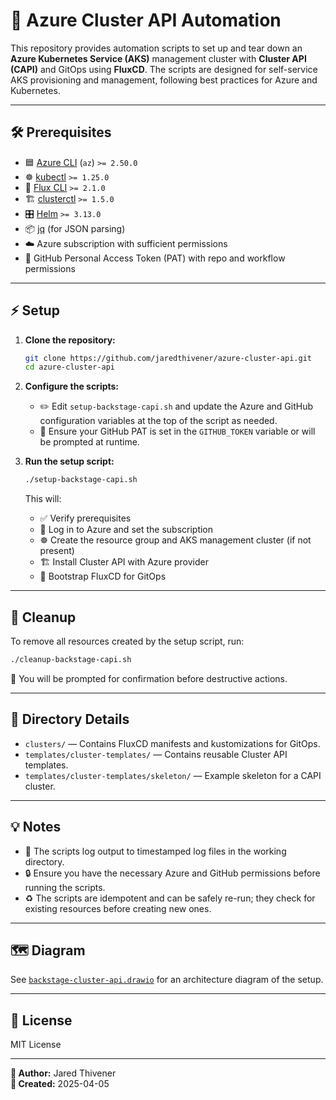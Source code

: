 # 🚀 Azure Cluster API Automation

This repository provides automation scripts to set up and tear down an **Azure Kubernetes Service (AKS)** management cluster with **Cluster API (CAPI)** and GitOps using **FluxCD**. The scripts are designed for self-service AKS provisioning and management, following best practices for Azure and Kubernetes.

---

## 🛠️ Prerequisites

- 🟦 [Azure CLI](https://docs.microsoft.com/en-us/cli/azure/install-azure-cli) (`az`) `>= 2.50.0`
- ☸️ [kubectl](https://kubernetes.io/docs/tasks/tools/) `>= 1.25.0`
- 🔄 [Flux CLI](https://fluxcd.io/docs/installation/) `>= 2.1.0`
- 🏗️ [clusterctl](https://cluster-api.sigs.k8s.io/user/quick-start.html#install-clusterctl) `>= 1.5.0`
- 🎛️ [Helm](https://helm.sh/docs/intro/install/) `>= 3.13.0`
- 📦 [jq](https://stedolan.github.io/jq/) (for JSON parsing)
- ☁️ Azure subscription with sufficient permissions
- 🐙 GitHub Personal Access Token (PAT) with repo and workflow permissions

---

## ⚡ Setup

1. **Clone the repository:**  
   ```sh
   git clone https://github.com/jaredthivener/azure-cluster-api.git
   cd azure-cluster-api
   ```

2. **Configure the scripts:**  
   - ✏️ Edit `setup-backstage-capi.sh` and update the Azure and GitHub configuration variables at the top of the script as needed.
   - 🔑 Ensure your GitHub PAT is set in the `GITHUB_TOKEN` variable or will be prompted at runtime.

3. **Run the setup script:**  
   ```sh
   ./setup-backstage-capi.sh
   ```
   This will:
   - ✅ Verify prerequisites
   - 🔐 Log in to Azure and set the subscription
   - ☸️ Create the resource group and AKS management cluster (if not present)
   - 🏗️ Install Cluster API with Azure provider
   - 🔄 Bootstrap FluxCD for GitOps

---

## 🧹 Cleanup

To remove all resources created by the setup script, run:

```sh
./cleanup-backstage-capi.sh
```

🛑 You will be prompted for confirmation before destructive actions.

---

## 📁 Directory Details

- `clusters/` — Contains FluxCD manifests and kustomizations for GitOps.
- `templates/cluster-templates/` — Contains reusable Cluster API templates.
- `templates/cluster-templates/skeleton/` — Example skeleton for a CAPI cluster.

---

## 💡 Notes

- 📝 The scripts log output to timestamped log files in the working directory.
- 🔒 Ensure you have the necessary Azure and GitHub permissions before running the scripts.
- ♻️ The scripts are idempotent and can be safely re-run; they check for existing resources before creating new ones.

---

## 🗺️ Diagram

See [`backstage-cluster-api.drawio`](backstage-cluster-api.drawio) for an architecture diagram of the setup.

---

## 📜 License

MIT License

---

**👤 Author:** Jared Thivener  
**📅 Created:** 2025-04-05